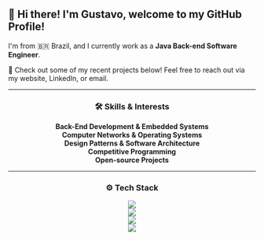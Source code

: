 ## 👋 Hi there! I'm Gustavo, welcome to my GitHub Profile!

I'm from 🇧🇷 Brazil, and I currently work as a **Java Back-end Software Engineer**.

🚀 Check out some of my recent projects below! Feel free to reach out via my website, LinkedIn, or email.

---

<div align="center">
  <h3> 🛠️ Skills & Interests </h3>
  <b>Back-End Development & Embedded Systems</b><br>
  <b>Computer Networks & Operating Systems</b><br>
  <b>Design Patterns & Software Architecture</b><br>
  <b>Competitive Programming</b><br>
  <b>Open-source Projects</b>
</div>

---
<div align="center">
  <h3> ⚙️ Tech Stack </h3>
</div>

<p align="center">
  <a href="https://skillicons.dev">
    <img src="https://skillicons.dev/icons?i=neovim,java,spring,go,c,rust" />
  </a><br>
  <a href="https://skillicons.dev">
    <img src="https://skillicons.dev/icons?i=postgres,mysql,mongodb,redis,docker,rabbitmq,kafka" />
  </a><br>
  <a href="https://skillicons.dev">
    <img src="https://skillicons.dev/icons?i=maven,hibernate,aws,nginx,grafana,prometheus" />
  </a><br>
  <a href="https://skillicons.dev">
    <img src="https://skillicons.dev/icons?i=terraform,kubernetes,jenkins,git,gitlab,github,githubactions" />
  </a>
</p>

